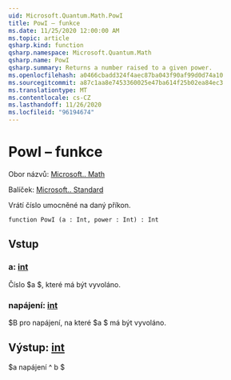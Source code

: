 ```yaml
---
uid: Microsoft.Quantum.Math.PowI
title: PowI – funkce
ms.date: 11/25/2020 12:00:00 AM
ms.topic: article
qsharp.kind: function
qsharp.namespace: Microsoft.Quantum.Math
qsharp.name: PowI
qsharp.summary: Returns a number raised to a given power.
ms.openlocfilehash: a0466cbadd324f4aec87ba043f90af99d0d74a10
ms.sourcegitcommit: a87c1aa8e7453360025e47ba614f25b02ea84ec3
ms.translationtype: MT
ms.contentlocale: cs-CZ
ms.lasthandoff: 11/26/2020
ms.locfileid: "96194674"
---
```

# <a name="powi-function"></a>PowI – funkce

Obor názvů: [Microsoft.. Math](xref:Microsoft.Quantum.Math)

Balíček: [Microsoft.. Standard](https://nuget.org/packages/Microsoft.Quantum.Standard)


Vrátí číslo umocněné na daný příkon.

```qsharp
function PowI (a : Int, power : Int) : Int
```


## <a name="input"></a>Vstup

### <a name="a--int"></a>a: [int](xref:microsoft.quantum.lang-ref.int)

Číslo $a $, které má být vyvoláno.


### <a name="power--int"></a>napájení: [int](xref:microsoft.quantum.lang-ref.int)

$B pro napájení, na které $a $ má být vyvoláno.



## <a name="output--int"></a>Výstup: [int](xref:microsoft.quantum.lang-ref.int)

$a napájení ^ b $